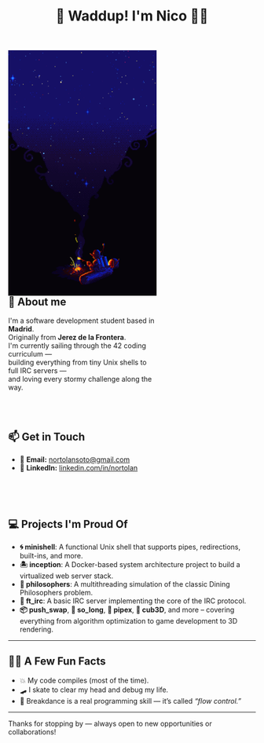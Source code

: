 <!--<span align="center">

# 🌺 Waddup! I'm Nico 🏴‍☠️ 
</span> 
<br><br>

<span align="left">

<img align="right" src=./media/212693.gif style="object-fit: cover; height: 500px; float: right;">

<br> <!-- Push "About me" down 

## 👋 About me

I'm a software development student based in **Madrid**.<br>
Originally from **Jerez de la Frontera**.<br>
I'm currently sailing through the 42 coding curriculum —<br>
building everything from tiny Unix shells to full IRC servers —<br>
and loving every stormy challenge along the way.<br>

<br><br> <!-- Push "Get in Touch" down a bit

## 📫 Get in Touch

- 📧 **Email:** nortolansoto@gmail.com  
- 💼 **LinkedIn:** [linkedin.com/in/nortolan](https://www.linkedin.com/in/nortolan/)

</span>-->
<span align="center">

# 🌺 Waddup! I'm Nico 🏴‍☠️ 
</span> 
<br><br>

<div style="max-width: 60%; display: inline-block;">

<img align="right" src=./media/212693.gif style="object-fit: cover; height: 500px; float: right;">

<br> <!-- Push "About me" down -->

## 👋 About me

I'm a software development student based in **Madrid**.<br>
Originally from **Jerez de la Frontera**.<br>
I'm currently sailing through the 42 coding curriculum —<br>
building everything from tiny Unix shells to full IRC servers —<br>
and loving every stormy challenge along the way.<br>

<br><br> <!-- Push "Get in Touch" down a bit -->

## 📫 Get in Touch

- 📧 **Email:** nortolansoto@gmail.com  
- 💼 **LinkedIn:** [linkedin.com/in/nortolan](https://www.linkedin.com/in/nortolan/)

</div>

<br><br> <!-- Push following sections below the image -->

## 💻 Projects I'm Proud Of

- **🌀 minishell**: A functional Unix shell that supports pipes, redirections, built-ins, and more.
- **🏝️ inception**: A Docker-based system architecture project to build a virtualized web server stack.
- **🤔 philosophers**: A multithreading simulation of the classic Dining Philosophers problem.
- **📡 ft_irc**: A basic IRC server implementing the core of the IRC protocol.
- **📦 push_swap**, **🧱 so_long**, **🧪 pipex**, **🧠 cub3D**, and more – covering everything from algorithm optimization to game development to 3D rendering.

---

## 🏴‍☠️ A Few Fun Facts

- 💥 My code compiles (most of the time).
- 🛹 I skate to clear my head and debug my life.
- 🕺 Breakdance is a real programming skill — it’s called *“flow control.”*

---

Thanks for stopping by — always open to new opportunities or collaborations!

